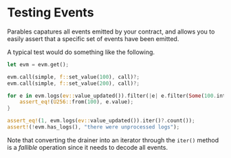 # Testing Events

Parables capatures all events emitted by your contract, and allows you to easily assert that
a specific set of events have been emitted.

A typical test would do something like the following.

```rust
let evm = evm.get();

evm.call(simple, f::set_value(100), call)?;
evm.call(simple, f::set_value(200), call)?;

for e in evm.logs(ev::value_updated()).filter(|e| e.filter(Some(100.into()))).iter()? {
    assert_eq!(U256::from(100), e.value);
}

assert_eq!(1, evm.logs(ev::value_updated()).iter()?.count());
assert!(!evm.has_logs(), "there were unprocessed logs");
```

Note that converting the drainer into an iterator through the `iter()` method is a _fallible_
operation since it needs to decode all events.

